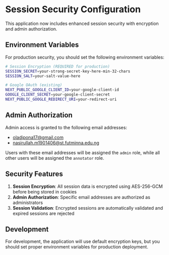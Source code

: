 # Session Security Configuration

This application now includes enhanced session security with encryption and admin authorization.

## Environment Variables

For production security, you should set the following environment variables:

```bash
# Session Encryption (REQUIRED for production)
SESSION_SECRET=your-strong-secret-key-here-min-32-chars
SESSION_SALT=your-salt-value-here

# Google OAuth (existing)
NEXT_PUBLIC_GOOGLE_CLIENT_ID=your-google-client-id
GOOGLE_CLIENT_SECRET=your-google-client-secret
NEXT_PUBLIC_GOOGLE_REDIRECT_URI=your-redirect-uri
```

## Admin Authorization

Admin access is granted to the following email addresses:
- oladipona17@gmail.com
- nasirullah.m1901406@st.futminna.edu.ng

Users with these email addresses will be assigned the `admin` role, while all other users will be assigned the `annotator` role.

## Security Features

1. **Session Encryption**: All session data is encrypted using AES-256-GCM before being stored in cookies
2. **Admin Authorization**: Specific email addresses are authorized as administrators
3. **Session Validation**: Encrypted sessions are automatically validated and expired sessions are rejected

## Development

For development, the application will use default encryption keys, but you should set proper environment variables for production deployment.